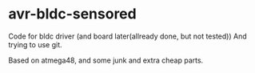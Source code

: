 # avr-bldc-sensored
Code for bldc driver (and board later(allready done, but not tested))
And trying to use git.

Based on atmega48, and some junk and extra cheap parts.

